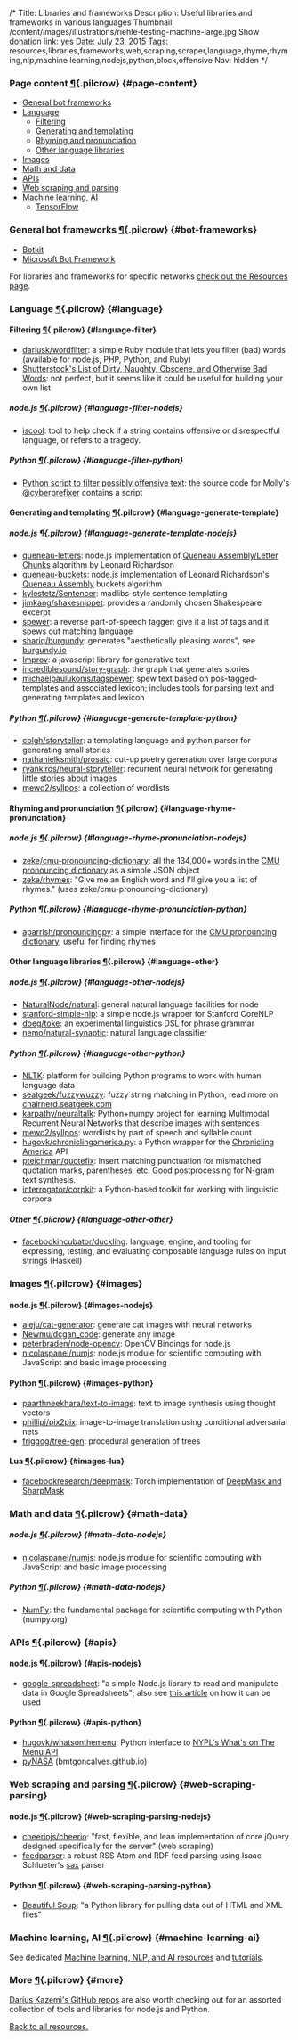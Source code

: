 /*
Title: Libraries and frameworks
Description: Useful libraries and frameworks in various languages
Thumbnail: /content/images/illustrations/riehle-testing-machine-large.jpg
Show donation link: yes
Date: July 23, 2015
Tags: resources,libraries,frameworks,web,scraping,scraper,language,rhyme,rhyming,nlp,machine learning,nodejs,python,block,offensive
Nav: hidden
*/


### Page content [¶](#page-content){.pilcrow} {#page-content}

- [General bot frameworks](#bot-frameworks)
- [Language](#language)
  - [Filtering](#language-filter)
  - [Generating and templating](#language-generate-template)
  - [Rhyming and pronunciation](#language-rhyme-pronunciation)
  - [Other language libraries](#language-other)
- [Images](#images)
- [Math and data](#math-data)
- [APIs](#apis)
- [Web scraping and parsing](#web-scraping-parsing)
- [Machine learning, AI](#machine-learning-ai)
  - [TensorFlow](#tensorflow)


### General bot frameworks [¶](#bot-frameworks){.pilcrow} {#bot-frameworks}

- [Botkit](https://github.com/howdyai/botkit)
- [Microsoft Bot Framework](https://dev.botframework.com/)

For libraries and frameworks for specific networks [check out the Resources page](/resources/#specific-resources).


### Language [¶](#language){.pilcrow} {#language}

#### Filtering [¶](#language-filter){.pilcrow} {#language-filter}

- [dariusk/wordfilter](https://github.com/dariusk/wordfilter): a simple Ruby module that lets you filter (bad) words (available for node.js, PHP, Python, and Ruby)
- [Shutterstock's List of Dirty, Naughty, Obscene, and Otherwise Bad Words](https://github.com/shutterstock/List-of-Dirty-Naughty-Obscene-and-Otherwise-Bad-Words/blob/master/en): not perfect, but it seems like it could be useful for building your own list

##### node.js [¶](#language-filter-nodejs){.pilcrow} {#language-filter-nodejs}

- [iscool](https://www.npmjs.com/package/iscool): tool to help check if a string contains offensive or disrespectful language, or refers to a tragedy.

##### Python [¶](#language-filter-python){.pilcrow} {#language-filter-python}

- [Python script to filter possibly offensive text](https://github.com/molly/CyberPrefixer/blob/master/offensive.py): the source code for Molly's [@cyberprefixer](https://twitter.com/cyberprefixer) contains a script

#### Generating and templating [¶](#language-generate-template){.pilcrow} {#language-generate-template}

##### node.js [¶](#language-generate-template-nodejs){.pilcrow} {#language-generate-template-nodejs}


- [queneau-letters](https://www.npmjs.com/package/queneau-letters): node.js implementation of [Queneau Assembly/Letter Chunks](http://www.crummy.com/2011/08/18/0) algorithm by Leonard Richardson
- [queneau-buckets](https://www.npmjs.com/package/queneau-buckets): node.js implementation of Leonard Richardson's [Queneau Assembly](http://www.crummy.com/2011/08/18/0) buckets algorithm
- [kylestetz/Sentencer](https://github.com/kylestetz/Sentencer): madlibs-style sentence templating
- [jimkang/shakesnippet](https://github.com/jimkang/shakesnippet): provides a randomly chosen Shakespeare excerpt
- [spewer](https://www.npmjs.com/package/spewer): a reverse part-of-speech tagger: give it a list of tags and it spews out matching language
- [shariq/burgundy](https://github.com/shariq/burgundy): generates "aesthetically pleasing words", see [burgundy.io](http://burgundy.io/)
- [Improv](http://segue.pw/2016/01/27/improv.html): a javascript library for generative text
- [incrediblesound/story-graph](https://github.com/incrediblesound/story-graph): the graph that generates stories
- [michaelpaulukonis/tagspewer](https://github.com/michaelpaulukonis/tagspewer): spew text based on pos-tagged-templates and associated lexicon; includes tools for parsing text and generating templates and lexicon

##### Python [¶](#language-generate-template-python){.pilcrow} {#language-generate-template-python}

- [cblgh/storyteller](https://github.com/cblgh/storyteller): a templating language and python parser for generating small stories
- [nathanielksmith/prosaic](https://github.com/nathanielksmith/prosaic): cut-up poetry generation over large corpora
- [ryankiros/neural-storyteller](https://github.com/ryankiros/neural-storyteller): recurrent neural network for generating little stories about images
- [mewo2/syllpos](https://github.com/mewo2/syllpos): a collection of wordlists

#### Rhyming and pronunciation [¶](#language-rhyme-pronunciation){.pilcrow} {#language-rhyme-pronunciation}

##### node.js [¶](#language-rhyme-pronunciation-nodejs){.pilcrow} {#language-rhyme-pronunciation-nodejs}

- [zeke/cmu-pronouncing-dictionary](https://github.com/zeke/cmu-pronouncing-dictionary): all the 134,000+ words in the [CMU pronouncing dictionary](http://www.speech.cs.cmu.edu/cgi-bin/cmudict) as a simple JSON object
- [zeke/rhymes](https://github.com/zeke/rhymes): "Give me an English word and I'll give you a list of rhymes." (uses zeke/cmu-pronouncing-dictionary)

##### Python [¶](#language-rhyme-pronunciation-python){.pilcrow} {#language-rhyme-pronunciation-python}

- [aparrish/pronouncingpy](https://github.com/aparrish/pronouncingpy): a simple interface for the [CMU pronouncing dictionary](http://www.speech.cs.cmu.edu/cgi-bin/cmudict), useful for finding rhymes


#### Other language libraries [¶](#language-other){.pilcrow} {#language-other}

##### node.js [¶](#language-other-nodejs){.pilcrow} {#language-other-nodejs}
- [NaturalNode/natural](https://github.com/NaturalNode/natural): general natural language facilities for node
- [stanford-simple-nlp](https://www.npmjs.com/package/stanford-simple-nlp): a simple node.js wrapper for Stanford CoreNLP
- [doeg/toke](https://github.com/doeg/toke): an experimental linguistics DSL for phrase grammar
- [nemo/natural-synaptic](https://github.com/nemo/natural-synaptic): natural language classifier


##### Python [¶](#language-other-python){.pilcrow} {#language-other-python}

- [NLTK](http://www.nltk.org/): platform for building Python programs to work with human language data
- [seatgeek/fuzzywuzzy](https://github.com/seatgeek/fuzzywuzzy): fuzzy string matching in Python, read more on [chairnerd.seatgeek.com](http://chairnerd.seatgeek.com/fuzzywuzzy-fuzzy-string-matching-in-python/)
- [karpathy/neuraltalk](https://github.com/karpathy/neuraltalk): Python+numpy project for learning Multimodal Recurrent Neural Networks that describe images with sentences
- [mewo2/syllpos](https://github.com/mewo2/syllpos): wordlists by part of speech and syllable count
- [hugovk/chroniclingamerica.py](https://github.com/hugovk/chroniclingamerica.py): a Python wrapper for the [Chronicling America](http://chroniclingamerica.loc.gov/about/api/) API
- [pteichman/quotefix](https://github.com/pteichman/quotefix): Insert matching punctuation for mismatched quotation marks, parentheses, etc. Good postprocessing for N-gram text synthesis.
- [interrogator/corpkit](https://github.com/interrogator/corpkit):  a Python-based toolkit for working with linguistic corpora


##### Other [¶](#language-other-other){.pilcrow} {#language-other-other}

- [facebookincubator/duckling](https://github.com/facebookincubator/duckling): language, engine, and tooling for expressing, testing, and evaluating composable language rules on input strings (Haskell)


### Images [¶](#images){.pilcrow} {#images}

#### node.js [¶](#images-nodejs){.pilcrow} {#images-nodejs}

- [aleju/cat-generator](https://github.com/aleju/cat-generator): generate cat images with neural networks
- [Newmu/dcgan_code](https://github.com/Newmu/dcgan_code): generate any image
- [peterbraden/node-opencv](https://github.com/peterbraden/node-opencv): OpenCV Bindings for node.js
- [nicolaspanel/numjs](https://github.com/nicolaspanel/numjs): node.js module for scientific computing with JavaScript and basic image processing


#### Python [¶](#images-python){.pilcrow} {#images-python}

- [paarthneekhara/text-to-image](https://github.com/paarthneekhara/text-to-image): text to image synthesis using thought vectors
- [phillipi/pix2pix](https://github.com/phillipi/pix2pix): image-to-image translation using conditional adversarial nets
- [friggog/tree-gen](https://github.com/friggog/tree-gen): procedural generation of trees


#### Lua [¶](#images-lua){.pilcrow} {#images-lua}

- [facebookresearch/deepmask](https://github.com/facebookresearch/deepmask): Torch implementation of [DeepMask and SharpMask](https://code.facebook.com/posts/561187904071636)

### Math and data [¶](#math-data){.pilcrow} {#math-data}

##### node.js [¶](#math-data-nodejs){.pilcrow} {#math-data-nodejs}

- [nicolaspanel/numjs](https://github.com/nicolaspanel/numjs): node.js module for scientific computing with JavaScript and basic image processing

##### Python [¶](#math-data-nodejs){.pilcrow} {#math-data-nodejs}

- [NumPy](http://www.numpy.org/): the fundamental package for scientific computing with Python (numpy.org)

### APIs [¶](#apis){.pilcrow} {#apis}

#### node.js [¶](#apis-nodejs){.pilcrow} {#apis-nodejs}

- [google-spreadsheet](https://www.npmjs.com/package/google-spreadsheet): "a simple Node.js library to read and manipulate data in Google Spreadsheets"; also see [this article](http://feeltrain.com/blog/stay-woke/) on how it can be used

#### Python [¶](#apis-python){.pilcrow} {#apis-python}

- [hugovk/whatsonthemenu](https://github.com/hugovk/whatsonthemenu): Python interface to [NYPL's What's on The Menu API](https://github.com/NYPL/menus-api)
- [pyNASA](https://bmtgoncalves.github.io/pyNASA/) (bmtgoncalves.github.io)

### Web scraping and parsing [¶](#web-scraping-parsing){.pilcrow} {#web-scraping-parsing}

#### node.js [¶](#web-scraping-parsing-nodejs){.pilcrow} {#web-scraping-parsing-nodejs}

- [cheeriojs/cheerio](https://github.com/cheeriojs/cheerio): "fast, flexible, and lean implementation of core jQuery designed specifically for the server" (web scraping)
- [feedparser](https://www.npmjs.com/package/feedparser): a robust RSS Atom and RDF feed parsing using Isaac Schlueter's [sax](https://github.com/isaacs/sax-js) parser


#### Python [¶](#web-scraping-parsing-python){.pilcrow} {#web-scraping-parsing-python}

- [Beautiful Soup](http://www.crummy.com/software/BeautifulSoup/bs4/doc/): "a Python library for pulling data out of HTML and XML files"



### Machine learning, AI [¶](#machine-learning-ai){.pilcrow} {#machine-learning-ai}

See dedicated [Machine learning, NLP, and AI resources](/resources/machine-learning-nlp-ai) and [tutorials](/tutorials/machine-learning-nlp-ai).

### More [¶](#more){.pilcrow} {#more}

[Darius Kazemi's GitHub repos](https://github.com/dariusk?tab=repositories) are also worth checking out for an assorted collection of tools and libraries for node.js and Python.

[Back to all resources.](/resources)
